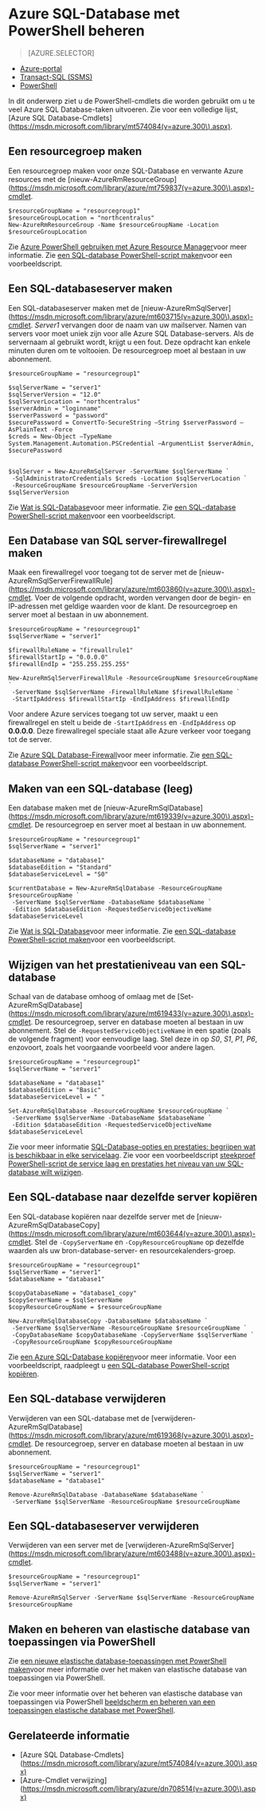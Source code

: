 <properties
    pageTitle="Azure SQL-Database met PowerShell beheren | Microsoft Azure"
    description="Beheer van de Azure SQL-Database met PowerShell."
    services="sql-database"
    documentationCenter=""
    authors="stevestein"
    manager="jhubbard"
    editor="monicar"/>

<tags
    ms.service="sql-database"
    ms.workload="data-management"
    ms.tgt_pltfrm="na"
    ms.devlang="na"
    ms.topic="article"
    ms.date="09/13/2016"
    ms.author="sstein"/>

# <a name="manage-azure-sql-database-with-powershell"></a>Azure SQL-Database met PowerShell beheren


> [AZURE.SELECTOR]
- [Azure-portal](sql-database-manage-portal.md)
- [Transact-SQL (SSMS)](sql-database-manage-azure-ssms.md)
- [PowerShell](sql-database-manage-powershell.md)

In dit onderwerp ziet u de PowerShell-cmdlets die worden gebruikt om u te veel Azure SQL Database-taken uitvoeren. Zie voor een volledige lijst, [Azure SQL Database-Cmdlets] (https://msdn.microsoft.com/library/mt574084(v=azure.300\).aspx).


## <a name="create-a-resource-group"></a>Een resourcegroep maken

Een resourcegroep maken voor onze SQL-Database en verwante Azure resources met de [nieuw-AzureRmResourceGroup] (https://msdn.microsoft.com/library/azure/mt759837(v=azure.300\).aspx)-cmdlet.

```
$resourceGroupName = "resourcegroup1"
$resourceGroupLocation = "northcentralus"
New-AzureRmResourceGroup -Name $resourceGroupName -Location $resourceGroupLocation
```

Zie [Azure PowerShell gebruiken met Azure Resource Manager](../powershell-azure-resource-manager.md)voor meer informatie.
Zie [een SQL-database PowerShell-script maken](sql-database-get-started-powershell.md#create-a-sql-database-powershell-script)voor een voorbeeldscript.

## <a name="create-a-sql-database-server"></a>Een SQL-databaseserver maken

Een SQL-databaseserver maken met de [nieuw-AzureRmSqlServer] (https://msdn.microsoft.com/library/azure/mt603715(v=azure.300\).aspx)-cmdlet. *Server1* vervangen door de naam van uw mailserver. Namen van servers voor moet uniek zijn voor alle Azure SQL Database-servers. Als de servernaam al gebruikt wordt, krijgt u een fout. Deze opdracht kan enkele minuten duren om te voltooien. De resourcegroep moet al bestaan in uw abonnement.

```
$resourceGroupName = "resourcegroup1"

$sqlServerName = "server1"
$sqlServerVersion = "12.0"
$sqlServerLocation = "northcentralus"
$serverAdmin = "loginname"
$serverPassword = "password" 
$securePassword = ConvertTo-SecureString –String $serverPassword –AsPlainText -Force
$creds = New-Object –TypeName System.Management.Automation.PSCredential –ArgumentList $serverAdmin, $securePassword
    

$sqlServer = New-AzureRmSqlServer -ServerName $sqlServerName `
 -SqlAdministratorCredentials $creds -Location $sqlServerLocation `
 -ResourceGroupName $resourceGroupName -ServerVersion $sqlServerVersion
```

Zie [Wat is SQL-Database](sql-database-technical-overview.md)voor meer informatie. Zie [een SQL-database PowerShell-script maken](sql-database-get-started-powershell.md#create-a-sql-database-powershell-script)voor een voorbeeldscript.


## <a name="create-a-sql-database-server-firewall-rule"></a>Een Database van SQL server-firewallregel maken

Maak een firewallregel voor toegang tot de server met de [nieuw-AzureRmSqlServerFirewallRule] (https://msdn.microsoft.com/library/azure/mt603860(v=azure.300\).aspx)-cmdlet. Voer de volgende opdracht, worden vervangen door de begin- en IP-adressen met geldige waarden voor de klant. De resourcegroep en server moet al bestaan in uw abonnement.

```
$resourceGroupName = "resourcegroup1"
$sqlServerName = "server1"

$firewallRuleName = "firewallrule1"
$firewallStartIp = "0.0.0.0"
$firewallEndIp = "255.255.255.255"

New-AzureRmSqlServerFirewallRule -ResourceGroupName $resourceGroupName `
 -ServerName $sqlServerName -FirewallRuleName $firewallRuleName `
 -StartIpAddress $firewallStartIp -EndIpAddress $firewallEndIp
```

Voor andere Azure services toegang tot uw server, maakt u een firewallregel en stelt u beide de `-StartIpAddress` en `-EndIpAddress` op **0.0.0.0**. Deze firewallregel speciale staat alle Azure verkeer voor toegang tot de server.

Zie [Azure SQL Database-Firewall](https://msdn.microsoft.com/library/azure/ee621782.aspx)voor meer informatie. Zie [een SQL-database PowerShell-script maken](sql-database-get-started-powershell.md#create-a-sql-database-powershell-script)voor een voorbeeldscript.


## <a name="create-a-sql-database-blank"></a>Maken van een SQL-database (leeg)

Een database maken met de [nieuw-AzureRmSqlDatabase] (https://msdn.microsoft.com/library/azure/mt619339(v=azure.300\).aspx)-cmdlet. De resourcegroep en server moet al bestaan in uw abonnement. 

```
$resourceGroupName = "resourcegroup1"
$sqlServerName = "server1"

$databaseName = "database1"
$databaseEdition = "Standard"
$databaseServiceLevel = "S0"

$currentDatabase = New-AzureRmSqlDatabase -ResourceGroupName $resourceGroupName `
 -ServerName $sqlServerName -DatabaseName $databaseName `
 -Edition $databaseEdition -RequestedServiceObjectiveName $databaseServiceLevel
```

Zie [Wat is SQL-Database](sql-database-technical-overview.md)voor meer informatie. Zie [een SQL-database PowerShell-script maken](sql-database-get-started-powershell.md#create-a-sql-database-powershell-script)voor een voorbeeldscript.


## <a name="change-the-performance-level-of-a-sql-database"></a>Wijzigen van het prestatieniveau van een SQL-database

Schaal van de database omhoog of omlaag met de [Set-AzureRmSqlDatabase] (https://msdn.microsoft.com/library/azure/mt619433(v=azure.300\).aspx)-cmdlet. De resourcegroep, server en database moeten al bestaan in uw abonnement. Stel de `-RequestedServiceObjectiveName` in een spatie (zoals de volgende fragment) voor eenvoudige laag. Stel deze in op *S0*, *S1*, *P1*, *P6*, enzovoort, zoals het voorgaande voorbeeld voor andere lagen.

```
$resourceGroupName = "resourcegroup1"
$sqlServerName = "server1"

$databaseName = "database1"
$databaseEdition = "Basic"
$databaseServiceLevel = " "

Set-AzureRmSqlDatabase -ResourceGroupName $resourceGroupName `
 -ServerName $sqlServerName -DatabaseName $databaseName `
 -Edition $databaseEdition -RequestedServiceObjectiveName $databaseServiceLevel
```

Zie voor meer informatie [SQL-Database-opties en prestaties: begrijpen wat is beschikbaar in elke servicelaag](sql-database-service-tiers.md). Zie voor een voorbeeldscript [steekproef PowerShell-script de service laag en prestaties het niveau van uw SQL-database wilt wijzigen](sql-database-scale-up-powershell.md#sample-powershell-script-to-change-the-service-tier-and-performance-level-of-your-sql-database).

## <a name="copy-a-sql-database-to-the-same-server"></a>Een SQL-database naar dezelfde server kopiëren

Een SQL-database kopiëren naar dezelfde server met de [nieuw-AzureRmSqlDatabaseCopy] (https://msdn.microsoft.com/library/azure/mt603644(v=azure.300\).aspx)-cmdlet. Stel de `-CopyServerName` en `-CopyResourceGroupName` op dezelfde waarden als uw bron-database-server- en resourcekalenders-groep.

```
$resourceGroupName = "resourcegroup1"
$sqlServerName = "server1"
$databaseName = "database1"

$copyDatabaseName = "database1_copy"
$copyServerName = $sqlServerName
$copyResourceGroupName = $resourceGroupName

New-AzureRmSqlDatabaseCopy -DatabaseName $databaseName `
 -ServerName $sqlServerName -ResourceGroupName $resourceGroupName `
 -CopyDatabaseName $copyDatabaseName -CopyServerName $sqlServerName `
 -CopyResourceGroupName $copyResourceGroupName
```

Zie [een Azure SQL-Database kopiëren](sql-database-copy.md)voor meer informatie. Voor een voorbeeldscript, raadpleegt u [een SQL-database PowerShell-script kopiëren](sql-database-copy-powershell.md#example-powershell-script).


## <a name="delete-a-sql-database"></a>Een SQL-database verwijderen

Verwijderen van een SQL-database met de [verwijderen-AzureRmSqlDatabase] (https://msdn.microsoft.com/library/azure/mt619368(v=azure.300\).aspx)-cmdlet. De resourcegroep, server en database moeten al bestaan in uw abonnement.

```
$resourceGroupName = "resourcegroup1"
$sqlServerName = "server1"
$databaseName = "database1"

Remove-AzureRmSqlDatabase -DatabaseName $databaseName `
 -ServerName $sqlServerName -ResourceGroupName $resourceGroupName
```

## <a name="delete-a-sql-database-server"></a>Een SQL-databaseserver verwijderen

Verwijderen van een server met de [verwijderen-AzureRmSqlServer] (https://msdn.microsoft.com/library/azure/mt603488(v=azure.300\).aspx)-cmdlet.

```
$resourceGroupName = "resourcegroup1"
$sqlServerName = "server1"

Remove-AzureRmSqlServer -ServerName $sqlServerName -ResourceGroupName $resourceGroupName
```

## <a name="create-and-manage-elastic-database-pools-using-powershell"></a>Maken en beheren van elastische database van toepassingen via PowerShell

Zie [een nieuwe elastische database-toepassingen met PowerShell maken](sql-database-elastic-pool-create-powershell.md)voor meer informatie over het maken van elastische database van toepassingen via PowerShell.

Zie voor meer informatie over het beheren van elastische database van toepassingen via PowerShell [beeldscherm en beheren van een toepassingen elastische database met PowerShell](sql-database-elastic-pool-manage-powershell.md).



## <a name="related-information"></a>Gerelateerde informatie

- [Azure SQL Database-Cmdlets] (https://msdn.microsoft.com/library/azure/mt574084(v=azure.300\).aspx)
- [Azure-Cmdlet verwijzing] (https://msdn.microsoft.com/library/azure/dn708514(v=azure.300\).aspx)
